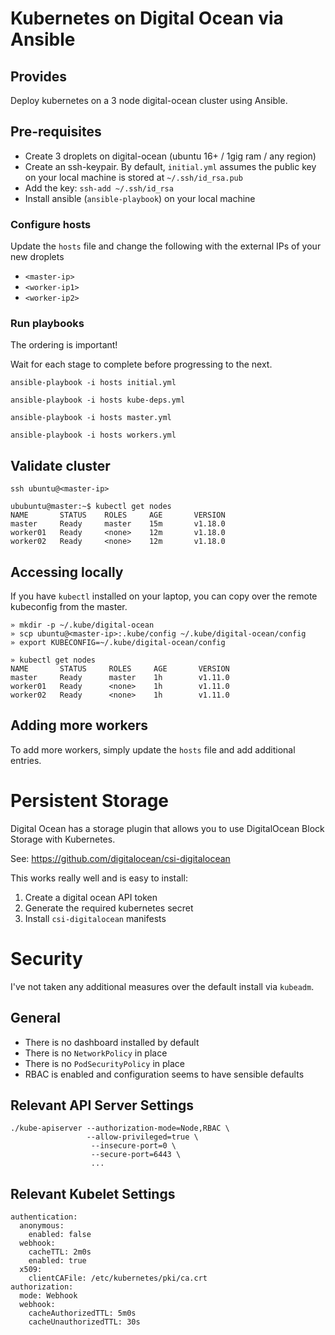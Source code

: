# Kubernetes on Digital Ocean via Ansible

## Provides

Deploy kubernetes on a 3 node digital-ocean cluster using Ansible.

## Pre-requisites

- Create 3 droplets on digital-ocean (ubuntu 16+ / 1gig ram / any region)
- Create an ssh-keypair. By default, `initial.yml` assumes the public key on your local machine is stored at `~/.ssh/id_rsa.pub`
- Add the key: `ssh-add ~/.ssh/id_rsa`
- Install ansible (`ansible-playbook`) on your local machine

### Configure hosts

Update the `hosts` file and change the following with the external IPs of your new droplets

- `<master-ip>`
- `<worker-ip1>`
- `<worker-ip2>`

### Run playbooks

The ordering is important!

Wait for each stage to complete before progressing to the next.

```
ansible-playbook -i hosts initial.yml
```

```
ansible-playbook -i hosts kube-deps.yml
```

```
ansible-playbook -i hosts master.yml
```

```
ansible-playbook -i hosts workers.yml
```

## Validate cluster

```
ssh ubuntu@<master-ip>
```

```
ububuntu@master:~$ kubectl get nodes
NAME       STATUS    ROLES     AGE       VERSION
master     Ready     master    15m       v1.18.0
worker01   Ready     <none>    12m       v1.18.0
worker02   Ready     <none>    12m       v1.18.0
```

## Accessing locally

If you have `kubectl` installed on your laptop, you can copy over the remote kubeconfig from the master.

```
» mkdir -p ~/.kube/digital-ocean
» scp ubuntu@<master-ip>:.kube/config ~/.kube/digital-ocean/config
» export KUBECONFIG=~/.kube/digital-ocean/config

» kubectl get nodes
NAME       STATUS     ROLES     AGE       VERSION
master     Ready      master    1h        v1.11.0
worker01   Ready      <none>    1h        v1.11.0
worker02   Ready      <none>    1h        v1.11.0
```

## Adding more workers

To add more workers, simply update the `hosts` file and add additional entries.

# Persistent Storage

Digital Ocean has a storage plugin that allows you to use DigitalOcean Block Storage with Kubernetes.

See: https://github.com/digitalocean/csi-digitalocean

This works really well and is easy to install:

1. Create a digital ocean API token
2. Generate the required kubernetes secret
3. Install `csi-digitalocean` manifests

# Security

I've not taken any additional measures over the default install via `kubeadm`.

## General

- There is no dashboard installed by default
- There is no `NetworkPolicy` in place
- There is no `PodSecurityPolicy` in place
- RBAC is enabled and configuration seems to have sensible defaults

## Relevant API Server Settings

```
./kube-apiserver --authorization-mode=Node,RBAC \
                 --allow-privileged=true \
                  --insecure-port=0 \
                  --secure-port=6443 \
                  ...
```

## Relevant Kubelet Settings

```
authentication:
  anonymous:
    enabled: false
  webhook:
    cacheTTL: 2m0s
    enabled: true
  x509:
    clientCAFile: /etc/kubernetes/pki/ca.crt
authorization:
  mode: Webhook
  webhook:
    cacheAuthorizedTTL: 5m0s
    cacheUnauthorizedTTL: 30s
```
